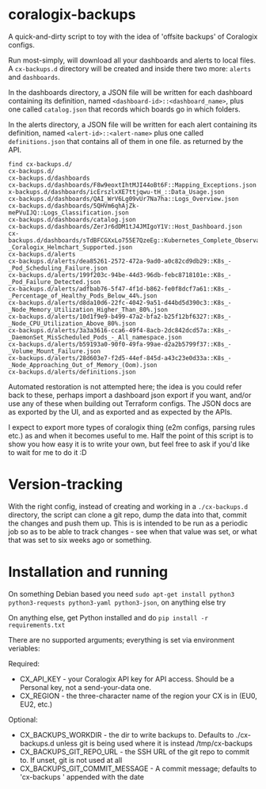 # coralogix-backups

A quick-and-dirty script to toy with the idea of 'offsite backups' of Coralogix configs.

Run most-simply, will download all your dashboards and alerts to local files. A `cx-backups.d` directory will be created and inside there two more: `alerts` and `dashboards`.

In the dashboards directory, a JSON file will be written for each dashboard containing its definition, named `<dashboard-id>::<dashboard_name>`, plus one called `catalog.json` that records which boards go in which folders.

In the alerts directory, a JSON file will be written for each alert containing its definition, named `<alert-id>::<alert-name>` plus one called `definitions.json` that contains all of them in one file. as returned by the API.

    find cx-backups.d/
    cx-backups.d/
    cx-backups.d/dashboards
    cx-backups.d/dashboards/F8w9eoxtIhtMJI44oBt6F::Mapping_Exceptions.json
    x-backups.d/dashboards/icErszlxXE7ttjqwu-tH_::Data_Usage.json
    cx-backups.d/dashboards/QAI_WrV6Lg09vUr7Na7ha::Logs_Overview.json
    cx-backups.d/dashboards/5QHVm6qhAjZk-mePVuIJQ::Logs_Classification.json
    cx-backups.d/dashboards/catalog.json
    cx-backups.d/dashboards/ZerJr6dDM1tJ4JMIgoY1V::Host_Dashboard.json
    cx-backups.d/dashboards/sTdBFCGXxLo755E7QzeEg::Kubernetes_Complete_Observability_-_Coralogix_Helmchart_Supported.json
    cx-backups.d/alerts
    cx-backups.d/alerts/dea85261-2572-472a-9ad0-a0c82cd9db29::K8s_-_Pod_Scheduling_Failure.json
    cx-backups.d/alerts/199f203c-94be-44d3-96db-febc8718101e::K8s_-_Pod_Failure_Detected.json
    cx-backups.d/alerts/adfbab76-5f47-4f1d-b862-fe0f8dcf7a61::K8s_-_Percentage_of_Healthy_Pods_Below_44%.json
    cx-backups.d/alerts/d8da10d6-22fc-4042-9a51-d44bd5d390c3::K8s_-_Node_Memory_Utilization_Higher_Than_80%.json
    cx-backups.d/alerts/10d1f9e9-b499-47a2-bfa2-b25f12bf6327::K8s_-_Node_CPU_Utilization_Above_80%.json
    cx-backups.d/alerts/3a3a3616-cca6-49f4-8acb-2dc842dcd57a::K8s_-_DaemonSet_MisScheduled_Pods_-_All_namespace.json
    cx-backups.d/alerts/b59193a0-90f0-49fa-99ae-d2a2b5799f37::K8s_-_Volume_Mount_Failure.json
    cx-backups.d/alerts/28d603e7-f2d5-44ef-845d-a43c23e0d33a::K8s_-_Node_Approaching_Out_of_Memory_(Oom).json
    cx-backups.d/alerts/definitions.json

Automated restoration is not attempted here; the idea is you could refer back to these, perhaps import a dashboard json export if you want, and/or use any of these when building out Terraform configs. The JSON docs are as exported by the UI, and as exported and as expected by the APIs.

I expect to export more types of coralogix thing (e2m configs, parsing rules etc.) as and when it becomes useful to me. Half the point of this script is to show you how easy it is to write your own, but feel free to ask if you'd like to wait for me to do it :D

# Version-tracking

With the right config, instead of creating and working in a `./cx-backups.d` directory, the script can clone a git repo, dump the data into that, commit the changes and push them up. This is is intended to be run as a periodic job so as to be able to track changes - see when that value was set, or what that was set to six weeks ago or something.

# Installation and running

On something Debian based you need `sudo apt-get install python3 python3-requests python3-yaml python3-json`, on anything else try

On anything else, get Python installed and do `pip install -r requirements.txt`

There are no supported arguments; everything is set via environment veriables:

Required:
  * CX_API_KEY - your Coralogix API key for API access. Should be a Personal key, not a send-your-data one.
  * CX_REGION  - the three-character name of the region your CX is in (EU0, EU2, etc.)

Optional:
  * CX_BACKUPS_WORKDIR            - the dir to write backups to. Defaults to ./cx-backups.d unless git is being used where it is instead /tmp/cx-backups
  * CX_BACKUPS_GIT_REPO_URL       - the SSH URL of the git repo to commit to. If unset, git is not used at all
  * CX_BACKUPS_GIT_COMMIT_MESSAGE - A commit message; defaults to 'cx-backups ' appended with the date
